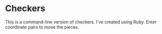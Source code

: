 # Checkers
This is a command-line version of checkers. I've created using Ruby. Enter coordinate pairs to move the pieces.
